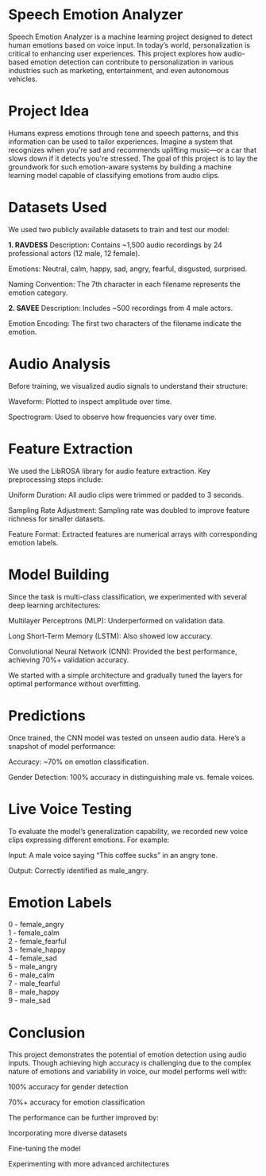 # Speech Emotion Analyzer

Speech Emotion Analyzer is a machine learning project designed to detect human emotions based on voice input. In today’s world, personalization is critical to enhancing user experiences. This project explores how audio-based emotion detection can contribute to personalization in various industries such as marketing, entertainment, and even autonomous vehicles.

# **Project Idea**

Humans express emotions through tone and speech patterns, and this information can be used to tailor experiences. Imagine a system that recognizes when you're sad and recommends uplifting music—or a car that slows down if it detects you're stressed. The goal of this project is to lay the groundwork for such emotion-aware systems by building a machine learning model capable of classifying emotions from audio clips.

# **Datasets Used**

We used two publicly available datasets to train and test our model:

**1. RAVDESS**
Description: Contains ~1,500 audio recordings by 24 professional actors (12 male, 12 female).

Emotions: Neutral, calm, happy, sad, angry, fearful, disgusted, surprised.

Naming Convention: The 7th character in each filename represents the emotion category.

**2. SAVEE**
Description: Includes ~500 recordings from 4 male actors.

Emotion Encoding: The first two characters of the filename indicate the emotion.

# **Audio Analysis**

Before training, we visualized audio signals to understand their structure:

Waveform: Plotted to inspect amplitude over time.

Spectrogram: Used to observe how frequencies vary over time.

# **Feature Extraction**

We used the LibROSA library for audio feature extraction. Key preprocessing steps include:

Uniform Duration: All audio clips were trimmed or padded to 3 seconds.

Sampling Rate Adjustment: Sampling rate was doubled to improve feature richness for smaller datasets.

Feature Format: Extracted features are numerical arrays with corresponding emotion labels.

# **Model Building**

Since the task is multi-class classification, we experimented with several deep learning architectures:

Multilayer Perceptrons (MLP): Underperformed on validation data.

Long Short-Term Memory (LSTM): Also showed low accuracy.

Convolutional Neural Network (CNN): Provided the best performance, achieving 70%+ validation accuracy.

We started with a simple architecture and gradually tuned the layers for optimal performance without overfitting.

# **Predictions**

Once trained, the CNN model was tested on unseen audio data. Here’s a snapshot of model performance:

Accuracy: ~70% on emotion classification.

Gender Detection: 100% accuracy in distinguishing male vs. female voices.

# **Live Voice Testing**

To evaluate the model’s generalization capability, we recorded new voice clips expressing different emotions. For example:

Input: A male voice saying “This coffee sucks” in an angry tone.

Output: Correctly identified as male_angry.

# **Emotion Labels**
0 - female_angry  
1 - female_calm  
2 - female_fearful  
3 - female_happy  
4 - female_sad  
5 - male_angry  
6 - male_calm  
7 - male_fearful  
8 - male_happy  
9 - male_sad  

# Conclusion
This project demonstrates the potential of emotion detection using audio inputs. Though achieving high accuracy is challenging due to the complex nature of emotions and variability in voice, our model performs well with:

100% accuracy for gender detection

70%+ accuracy for emotion classification

The performance can be further improved by:

Incorporating more diverse datasets

Fine-tuning the model

Experimenting with more advanced architectures

